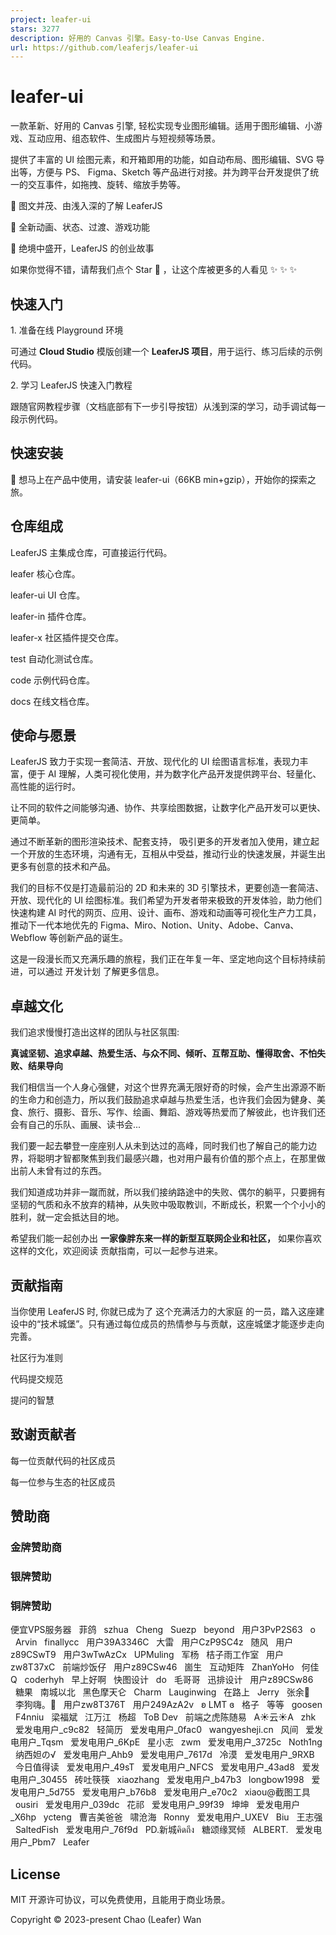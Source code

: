 ```yaml
---
project: leafer-ui
stars: 3277
description: 好用的 Canvas 引擎。Easy-to-Use Canvas Engine. 
url: https://github.com/leaferjs/leafer-ui
---
```


leafer-ui
=========

一款革新、好用的 Canvas 引擎, 轻松实现专业图形编辑。适用于图形编辑、小游戏、互动应用、组态软件、生成图片与短视频等场景。

提供了丰富的 UI 绘图元素，和开箱即用的功能，如自动布局、图形编辑、SVG 导出等，方便与 PS、 Figma、Sketch 等产品进行对接。并为跨平台开发提供了统一的交互事件，如拖拽、旋转、缩放手势等。

📗 图文并茂、由浅入深的了解 LeaferJS

📙 全新动画、状态、过渡、游戏功能

📘 绝境中盛开，LeaferJS 的创业故事

如果你觉得不错，请帮我们点个 Star 🌟 ，让这个库被更多的人看见 ✨ ✨ ✨

快速入门
----

1\. 准备在线 Playground 环境

可通过 **Cloud Studio** 模版创建一个 **LeaferJS 项目**，用于运行、练习后续的示例代码。

2\. 学习 LeaferJS 快速入门教程

跟随官网教程步骤（文档底部有下一步引导按钮）从浅到深的学习，动手调试每一段示例代码。

快速安装
----

🚀 想马上在产品中使用，请安装 leafer-ui（66KB min+gzip），开始你的探索之旅。

仓库组成
----

LeaferJS 主集成仓库，可直接运行代码。

leafer 核心仓库。

leafer-ui UI 仓库。

leafer-in 插件仓库。

leafer-x 社区插件提交仓库。

test 自动化测试仓库。

code 示例代码仓库。

docs 在线文档仓库。

使命与愿景
-----

LeaferJS 致力于实现一套简洁、开放、现代化的 UI 绘图语言标准，表现力丰富，便于 AI 理解，人类可视化使用，并为数字化产品开发提供跨平台、轻量化、高性能的运行时。

让不同的软件之间能够沟通、协作、共享绘图数据，让数字化产品开发可以更快、更简单。

通过不断革新的图形渲染技术、配套支持， 吸引更多的开发者加入使用，建立起一个开放的生态环境，沟通有无，互相从中受益，推动行业的快速发展，并诞生出更多有创意的技术和产品。

我们的目标不仅是打造最前沿的 2D 和未来的 3D 引擎技术，更要创造一套简洁、开放、现代化的 UI 绘图标准。我们希望为开发者带来极致的开发体验，助力他们快速构建 AI 时代的网页、应用、设计、画布、游戏和动画等可视化生产力工具，推动下一代本地优先的 Figma、Miro、Notion、Unity、Adobe、Canva、Webflow 等创新产品的诞生。

这是一段漫长而又充满乐趣的旅程，我们正在年复一年、坚定地向这个目标持续前进，可以通过 开发计划 了解更多信息。

卓越文化
----

我们追求慢慢打造出这样的团队与社区氛围:

**真诚坚韧、追求卓越、热爱生活、与众不同、倾听、互帮互助、懂得取舍、不怕失败、结果导向**

我们相信当一个人身心强健，对这个世界充满无限好奇的时候，会产生出源源不断的生命力和创造力，所以我们鼓励追求卓越与热爱生活，也许我们会因为健身、美食、旅行、摄影、音乐、写作、绘画、舞蹈、游戏等热爱而了解彼此，也许我们还会有自己的乐队、画展、读书会...

我们要一起去攀登一座座别人从未到达过的高峰，同时我们也了解自己的能力边界，将聪明才智都聚焦到我们最感兴趣，也对用户最有价值的那个点上，在那里做出前人未曾有过的东西。

我们知道成功并非一蹴而就，所以我们接纳路途中的失败、偶尔的躺平，只要拥有坚韧的气质和永不放弃的精神，从失败中吸取教训，不断成长，积累一个个小小的胜利，就一定会抵达目的地。

希望我们能一起创办出 **一家像胖东来一样的新型互联网企业和社区，** 如果你喜欢这样的文化，欢迎阅读 贡献指南，可以一起参与进来。

贡献指南
----

当你使用 LeaferJS 时, 你就已成为了 这个充满活力的大家庭 的一员，踏入这座建设中的“技术城堡”。只有通过每位成员的热情参与与贡献，这座城堡才能逐步走向完善。

社区行为准则

代码提交规范

提问的智慧

致谢贡献者
-----

每一位贡献代码的社区成员

每一位参与生态的社区成员

赞助商
---

### 金牌赞助商

### 银牌赞助

### 铜牌赞助

便宜VPS服务器   菲鸽   szhua   Cheng   Suezp   beyond   用户3PvP2S63   o   Arvin   finallycc   用户39A3346C   大雷   用户CzP9SC4z   随风   用户z89CSwT9   用户3wTwAzCx   UPMuling   军杨   桔子雨工作室   用户zw8T37xC   前端炒饭仔   用户z89CSw46   崮生   互动矩阵   ZhanYoHo   何佳Q   coderhyh   早上好啊   快图设计   do   毛哥哥   迅排设计   用户z89CSw86   糖果   南城以北   黑色摩天仑   Charm   Lauginwing   在路上   Jerry   张余🌈   李狗嗨。💢   用户zw8T376T   用户249AzA2v   ʚ LMT ɞ   格子   等等   goosen   F4nniu   梁福斌   江万江   杨超   ToB Dev   前端之虎陈随易   A☀️云☀️A   zhk   爱发电用户\_c9c82   轻简历   爱发电用户\_0fac0   wangyesheji.cn   风间   爱发电用户\_Tqsm   爱发电用户\_6KpE   星小志   zwm   爱发电用户\_3725c   Noth1ng   纳西妲の√   爱发电用户\_Ahb9   爱发电用户\_7617d   冷漠   爱发电用户\_9RXB   今日值得读   爱发电用户\_49sT   爱发电用户\_NFCS   爱发电用户\_43ad8   爱发电用户\_30455   砖吐筷筷   xiaozhang   爱发电用户\_b47b3   longbow1998   爱发电用户\_5d755   爱发电用户\_b76b8   爱发电用户\_e70c2   xiaou@截图工具   ousiri   爱发电用户\_039dc   花祁   爱发电用户\_99f39   坤坤   爱发电用户\_X6hp   ycteng   曹吉美爸爸   啸沧海   Ronny   爱发电用户\_UXEV   Biu   王志强   SaltedFish   爱发电用户\_76f9d   PD.新城คิดถึง   糖颂缘冥倾   ALBERT.   爱发电用户\_Pbm7   Leafer   

License
-------

MIT 开源许可协议，可以免费使用，且能用于商业场景。

Copyright © 2023-present Chao (Leafer) Wan
